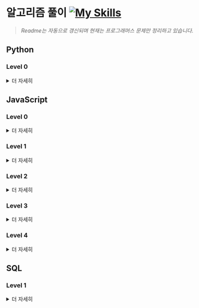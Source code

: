 # 알고리즘 풀이 [![My Skills](https://skillicons.dev/icons?i=js,python,mysql&theme=dark)](https://skillicons.dev)
> _Readme는 자동으로 갱신되며 현재는 프로그래머스 문제만 정리하고 있습니다._

## Python

### Level 0
<details>
<summary>더 자세히</summary>
<div markdown=1>

| No.# | 문제 번호(풀이) | 푼 횟수 | 해결 여부 | 최근 푼 날짜 |
| :--: | :--------: | :------: | :------: | :---------: |
| 1 | [120862. 최댓값 만들기 （2）](https://github.com/chay140/Algorithms/tree/main/프로그래머스/0/120862. 최댓값 만들기 （2）) | 1 | O | 2025-07-26 |
| 2 | [250126. ［PCCE 기출문제］ 8번 ／ 창고 정리](https://github.com/chay140/Algorithms/tree/main/프로그래머스/0/250126. ［PCCE 기출문제］ 8번 ／ 창고 정리) | 1 | O | 2025-07-26 |
| 3 | [250128. ［PCCE 기출문제］ 6번 ／ 가채점](https://github.com/chay140/Algorithms/tree/main/프로그래머스/0/250128. ［PCCE 기출문제］ 6번 ／ 가채점) | 1 | O | 2025-07-26 |
| 4 | [250132. ［PCCE 기출문제］ 2번 ／ 피타고라스의 정리](https://github.com/chay140/Algorithms/tree/main/프로그래머스/0/250132. ［PCCE 기출문제］ 2번 ／ 피타고라스의 정리) | 1 | O | 2025-07-18 |
| 5 | [340200. ［PCCE 기출문제］ 8번 ／ 닉네임 규칙](https://github.com/chay140/Algorithms/tree/main/프로그래머스/0/340200. ［PCCE 기출문제］ 8번 ／ 닉네임 규칙) | 1 | O | 2025-07-26 |
| 6 | [340205. ［PCCE 기출문제］ 3번 ／ 수 나누기](https://github.com/chay140/Algorithms/tree/main/프로그래머스/0/340205. ［PCCE 기출문제］ 3번 ／ 수 나누기) | 1 | O | 2025-07-18 |
| 7 | [340206. ［PCCE 기출문제］ 2번 ／ 각도 합치기](https://github.com/chay140/Algorithms/tree/main/프로그래머스/0/340206. ［PCCE 기출문제］ 2번 ／ 각도 합치기) | 1 | O | 2025-07-18 |

<br>
</div>
</details>


## JavaScript

### Level 0
<details>
<summary>더 자세히</summary>
<div markdown=1>

| No.# | 문제 번호(풀이) | 푼 횟수 | 해결 여부 | 최근 푼 날짜 |
| :--: | :--------: | :------: | :------: | :---------: |
| 1 | [120583. 중복된 숫자 개수](https://github.com/chay140/Algorithms/tree/main/프로그래머스/0/120583. 중복된 숫자 개수) | 1 | O | 2025-07-21 |
| 2 | [120585. 머쓱이보다 키 큰 사람](https://github.com/chay140/Algorithms/tree/main/프로그래머스/0/120585. 머쓱이보다 키 큰 사람) | 1 | O | 2025-07-17 |
| 3 | [120802. 두 수의 합](https://github.com/chay140/Algorithms/tree/main/프로그래머스/0/120802. 두 수의 합) | 2 | O | 2024-10-22 |
| 4 | [120803. 두 수의 차](https://github.com/chay140/Algorithms/tree/main/프로그래머스/0/120803. 두 수의 차) | 1 | O | 2024-10-17 |
| 5 | [120804. 두 수의 곱](https://github.com/chay140/Algorithms/tree/main/프로그래머스/0/120804. 두 수의 곱) | 1 | O | 2024-10-17 |
| 6 | [120805. 몫 구하기](https://github.com/chay140/Algorithms/tree/main/프로그래머스/0/120805. 몫 구하기) | 1 | O | 2024-10-18 |
| 7 | [120806. 두 수의 나눗셈](https://github.com/chay140/Algorithms/tree/main/프로그래머스/0/120806. 두 수의 나눗셈) | 1 | O | 2024-10-18 |
| 8 | [120807. 숫자 비교하기](https://github.com/chay140/Algorithms/tree/main/프로그래머스/0/120807. 숫자 비교하기) | 1 | O | 2024-10-18 |
| 9 | [120808. 분수의 덧셈](https://github.com/chay140/Algorithms/tree/main/프로그래머스/0/120808. 분수의 덧셈) | 2 | O | 2024-10-23 |
| 10 | [120809. 배열 두배 만들기](https://github.com/chay140/Algorithms/tree/main/프로그래머스/0/120809. 배열 두배 만들기) | 1 | O | 2024-10-23 |
| 11 | [120810. 나머지 구하기](https://github.com/chay140/Algorithms/tree/main/프로그래머스/0/120810. 나머지 구하기) | 1 | O | 2024-10-23 |
| 12 | [120811. 중앙값 구하기](https://github.com/chay140/Algorithms/tree/main/프로그래머스/0/120811. 중앙값 구하기) | 1 | O | 2024-10-27 |
| 13 | [120812. 최빈값 구하기](https://github.com/chay140/Algorithms/tree/main/프로그래머스/0/120812. 최빈값 구하기) | 2 | O | 2025-07-17 |
| 14 | [120813. 짝수는 싫어요](https://github.com/chay140/Algorithms/tree/main/프로그래머스/0/120813. 짝수는 싫어요) | 1 | O | 2024-10-27 |
| 15 | [120814. 피자 나눠 먹기 （1）](https://github.com/chay140/Algorithms/tree/main/프로그래머스/0/120814. 피자 나눠 먹기 （1）) | 1 | O | 2025-06-16 |
| 16 | [120815. 피자 나눠 먹기 （2）](https://github.com/chay140/Algorithms/tree/main/프로그래머스/0/120815. 피자 나눠 먹기 （2）) | 2 | O | 2025-07-18 |
| 17 | [120816. 피자 나눠 먹기 （3）](https://github.com/chay140/Algorithms/tree/main/프로그래머스/0/120816. 피자 나눠 먹기 （3）) | 1 | O | 2025-07-19 |
| 18 | [120817. 배열의 평균값](https://github.com/chay140/Algorithms/tree/main/프로그래머스/0/120817. 배열의 평균값) | 1 | O | 2024-10-18 |
| 19 | [120818. 옷가게 할인 받기](https://github.com/chay140/Algorithms/tree/main/프로그래머스/0/120818. 옷가게 할인 받기) | 1 | O | 2025-07-20 |
| 20 | [120819. 아이스 아메리카노](https://github.com/chay140/Algorithms/tree/main/프로그래머스/0/120819. 아이스 아메리카노) | 1 | O | 2025-07-20 |
| 21 | [120820. 나이 출력](https://github.com/chay140/Algorithms/tree/main/프로그래머스/0/120820. 나이 출력) | 1 | O | 2024-10-18 |
| 22 | [120821. 배열 뒤집기](https://github.com/chay140/Algorithms/tree/main/프로그래머스/0/120821. 배열 뒤집기) | 1 | O | 2024-12-11 |
| 23 | [120822. 문자열 뒤집기](https://github.com/chay140/Algorithms/tree/main/프로그래머스/0/120822. 문자열 뒤집기) | 1 | O | 2025-01-01 |
| 24 | [120823. 직각삼각형 출력하기](https://github.com/chay140/Algorithms/tree/main/프로그래머스/0/120823. 직각삼각형 출력하기) | 1 | O | 2025-07-20 |
| 25 | [120824. 짝수 홀수 개수](https://github.com/chay140/Algorithms/tree/main/프로그래머스/0/120824. 짝수 홀수 개수) | 1 | O | 2024-12-09 |
| 26 | [120825. 문자 반복 출력하기](https://github.com/chay140/Algorithms/tree/main/프로그래머스/0/120825. 문자 반복 출력하기) | 1 | O | 2025-07-20 |
| 27 | [120826. 특정 문자 제거하기](https://github.com/chay140/Algorithms/tree/main/프로그래머스/0/120826. 특정 문자 제거하기) | 1 | O | 2024-12-30 |
| 28 | [120829. 각도기](https://github.com/chay140/Algorithms/tree/main/프로그래머스/0/120829. 각도기) | 1 | O | 2024-10-18 |
| 29 | [120830. 양꼬치](https://github.com/chay140/Algorithms/tree/main/프로그래머스/0/120830. 양꼬치) | 2 | O | 2024-10-27 |
| 30 | [120831. 짝수의 합](https://github.com/chay140/Algorithms/tree/main/프로그래머스/0/120831. 짝수의 합) | 1 | O | 2024-10-18 |
| 31 | [120833. 배열 자르기](https://github.com/chay140/Algorithms/tree/main/프로그래머스/0/120833. 배열 자르기) | 1 | O | 2024-12-16 |
| 32 | [120834. 외계행성의 나이](https://github.com/chay140/Algorithms/tree/main/프로그래머스/0/120834. 외계행성의 나이) | 1 | O | 2025-07-21 |
| 33 | [120835. 진료 순서 정하기](https://github.com/chay140/Algorithms/tree/main/프로그래머스/0/120835. 진료 순서 정하기) | 1 | O | 2025-07-21 |
| 34 | [120836. 순서쌍의 개수](https://github.com/chay140/Algorithms/tree/main/프로그래머스/0/120836. 순서쌍의 개수) | 1 | O | 2025-07-21 |
| 35 | [120837. 개미 군단](https://github.com/chay140/Algorithms/tree/main/프로그래머스/0/120837. 개미 군단) | 1 | O | 2025-07-21 |
| 36 | [120838. 모스부호 （1）](https://github.com/chay140/Algorithms/tree/main/프로그래머스/0/120838. 모스부호 （1）) | 1 | O | 2025-07-23 |
| 37 | [120839. 가위 바위 보](https://github.com/chay140/Algorithms/tree/main/프로그래머스/0/120839. 가위 바위 보) | 1 | O | 2025-07-23 |
| 38 | [120840. 구슬을 나누는 경우의 수](https://github.com/chay140/Algorithms/tree/main/프로그래머스/0/120840. 구슬을 나누는 경우의 수) | 1 | O | 2025-07-23 |
| 39 | [120841. 점의 위치 구하기](https://github.com/chay140/Algorithms/tree/main/프로그래머스/0/120841. 점의 위치 구하기) | 1 | O | 2025-07-21 |
| 40 | [120842. 2차원으로 만들기](https://github.com/chay140/Algorithms/tree/main/프로그래머스/0/120842. 2차원으로 만들기) | 1 | O | 2025-07-23 |
| 41 | [120843. 공 던지기](https://github.com/chay140/Algorithms/tree/main/프로그래머스/0/120843. 공 던지기) | 1 | O | 2025-07-24 |
| 42 | [120844. 배열 회전시키기](https://github.com/chay140/Algorithms/tree/main/프로그래머스/0/120844. 배열 회전시키기) | 1 | O | 2025-07-24 |
| 43 | [120845. 주사위의 개수](https://github.com/chay140/Algorithms/tree/main/프로그래머스/0/120845. 주사위의 개수) | 1 | O | 2025-07-25 |
| 44 | [120846. 합성수 찾기](https://github.com/chay140/Algorithms/tree/main/프로그래머스/0/120846. 합성수 찾기) | 1 | O | 2025-07-25 |
| 45 | [120847. 최댓값 만들기 （1）](https://github.com/chay140/Algorithms/tree/main/프로그래머스/0/120847. 최댓값 만들기 （1）) | 1 | O | 2024-10-28 |
| 46 | [120848. 팩토리얼](https://github.com/chay140/Algorithms/tree/main/프로그래머스/0/120848. 팩토리얼) | 1 | O | 2025-07-25 |
| 47 | [120849. 모음 제거](https://github.com/chay140/Algorithms/tree/main/프로그래머스/0/120849. 모음 제거) | 1 | O | 2025-06-16 |
| 48 | [120850. 문자열 정렬하기 （1）](https://github.com/chay140/Algorithms/tree/main/프로그래머스/0/120850. 문자열 정렬하기 （1）) | 1 | O | 2025-07-26 |
| 49 | [120851. 숨어있는 숫자의 덧셈 （1）](https://github.com/chay140/Algorithms/tree/main/프로그래머스/0/120851. 숨어있는 숫자의 덧셈 （1）) | 1 | O | 2025-07-26 |
| 50 | [120852. 소인수분해](https://github.com/chay140/Algorithms/tree/main/프로그래머스/0/120852. 소인수분해) | 1 | O | 2025-07-26 |
| 51 | [120853. 컨트롤 제트](https://github.com/chay140/Algorithms/tree/main/프로그래머스/0/120853. 컨트롤 제트) | 1 | O | 2025-07-26 |
| 52 | [120854. 배열 원소의 길이](https://github.com/chay140/Algorithms/tree/main/프로그래머스/0/120854. 배열 원소의 길이) | 1 | O | 2024-12-13 |
| 53 | [120860. 직사각형 넓이 구하기](https://github.com/chay140/Algorithms/tree/main/프로그래머스/0/120860. 직사각형 넓이 구하기) | 1 | O | 2025-08-01 |
| 54 | [120861. 캐릭터의 좌표](https://github.com/chay140/Algorithms/tree/main/프로그래머스/0/120861. 캐릭터의 좌표) | 1 | O | 2025-08-02 |
| 55 | [120863. 다항식 더하기](https://github.com/chay140/Algorithms/tree/main/프로그래머스/0/120863. 다항식 더하기) | 1 | O | 2025-08-02 |
| 56 | [120864. 숨어있는 숫자의 덧셈 （2）](https://github.com/chay140/Algorithms/tree/main/프로그래머스/0/120864. 숨어있는 숫자의 덧셈 （2）) | 1 | O | 2025-08-03 |
| 57 | [120868. 삼각형의 완성조건 （2）](https://github.com/chay140/Algorithms/tree/main/프로그래머스/0/120868. 삼각형의 완성조건 （2）) | 1 | O | 2025-08-07 |
| 58 | [120869. 외계어 사전](https://github.com/chay140/Algorithms/tree/main/프로그래머스/0/120869. 외계어 사전) | 1 | O | 2025-08-07 |
| 59 | [120885. 이진수 더하기](https://github.com/chay140/Algorithms/tree/main/프로그래머스/0/120885. 이진수 더하기) | 1 | O | 2025-08-03 |
| 60 | [120886. A로 B 만들기](https://github.com/chay140/Algorithms/tree/main/프로그래머스/0/120886. A로 B 만들기) | 1 | O | 2025-07-30 |
| 61 | [120887. k의 개수](https://github.com/chay140/Algorithms/tree/main/프로그래머스/0/120887. k의 개수) | 1 | O | 2025-07-30 |
| 62 | [120888. 중복된 문자 제거](https://github.com/chay140/Algorithms/tree/main/프로그래머스/0/120888. 중복된 문자 제거) | 1 | O | 2025-07-26 |
| 63 | [120889. 삼각형의 완성조건 （1）](https://github.com/chay140/Algorithms/tree/main/프로그래머스/0/120889. 삼각형의 완성조건 （1）) | 1 | O | 2025-07-21 |
| 64 | [120890. 가까운 수](https://github.com/chay140/Algorithms/tree/main/프로그래머스/0/120890. 가까운 수) | 1 | O | 2025-07-29 |
| 65 | [120891. 369게임](https://github.com/chay140/Algorithms/tree/main/프로그래머스/0/120891. 369게임) | 1 | O | 2025-07-29 |
| 66 | [120892. 암호 해독](https://github.com/chay140/Algorithms/tree/main/프로그래머스/0/120892. 암호 해독) | 1 | O | 2025-07-29 |
| 67 | [120893. 대문자와 소문자](https://github.com/chay140/Algorithms/tree/main/프로그래머스/0/120893. 대문자와 소문자) | 1 | O | 2025-07-29 |
| 68 | [120894. 영어가 싫어요](https://github.com/chay140/Algorithms/tree/main/프로그래머스/0/120894. 영어가 싫어요) | 1 | O | 2025-07-29 |
| 69 | [120895. 인덱스 바꾸기](https://github.com/chay140/Algorithms/tree/main/프로그래머스/0/120895. 인덱스 바꾸기) | 1 | O | 2025-07-29 |
| 70 | [120896. 한 번만 등장한 문자](https://github.com/chay140/Algorithms/tree/main/프로그래머스/0/120896. 한 번만 등장한 문자) | 1 | O | 2025-07-29 |
| 71 | [120897. 약수 구하기](https://github.com/chay140/Algorithms/tree/main/프로그래머스/0/120897. 약수 구하기) | 2 | O | 2025-07-29 |
| 72 | [120898. 편지](https://github.com/chay140/Algorithms/tree/main/프로그래머스/0/120898. 편지) | 1 | O | 2024-10-27 |
| 73 | [120899. 가장 큰 수 찾기](https://github.com/chay140/Algorithms/tree/main/프로그래머스/0/120899. 가장 큰 수 찾기) | 1 | O | 2025-07-29 |
| 74 | [120902. 문자열 계산하기](https://github.com/chay140/Algorithms/tree/main/프로그래머스/0/120902. 문자열 계산하기) | 1 | O | 2025-07-30 |
| 75 | [120903. 배열의 유사도](https://github.com/chay140/Algorithms/tree/main/프로그래머스/0/120903. 배열의 유사도) | 1 | O | 2024-11-07 |
| 76 | [120904. 숫자 찾기](https://github.com/chay140/Algorithms/tree/main/프로그래머스/0/120904. 숫자 찾기) | 2 | O | 2025-07-29 |
| 77 | [120905. n의 배수 고르기](https://github.com/chay140/Algorithms/tree/main/프로그래머스/0/120905. n의 배수 고르기) | 1 | O | 2025-07-21 |
| 78 | [120906. 자릿수 더하기](https://github.com/chay140/Algorithms/tree/main/프로그래머스/0/120906. 자릿수 더하기) | 1 | O | 2025-06-16 |
| 79 | [120907. OX퀴즈](https://github.com/chay140/Algorithms/tree/main/프로그래머스/0/120907. OX퀴즈) | 2 | O | 2025-07-30 |
| 80 | [120908. 문자열안에 문자열](https://github.com/chay140/Algorithms/tree/main/프로그래머스/0/120908. 문자열안에 문자열) | 1 | O | 2025-07-21 |
| 81 | [120909. 제곱수 판별하기](https://github.com/chay140/Algorithms/tree/main/프로그래머스/0/120909. 제곱수 판별하기) | 1 | O | 2025-06-16 |
| 82 | [120910. 세균 증식](https://github.com/chay140/Algorithms/tree/main/프로그래머스/0/120910. 세균 증식) | 1 | O | 2024-12-09 |
| 83 | [120911. 문자열 정렬하기 （2）](https://github.com/chay140/Algorithms/tree/main/프로그래머스/0/120911. 문자열 정렬하기 （2）) | 1 | O | 2025-07-29 |
| 84 | [120912. 7의 개수](https://github.com/chay140/Algorithms/tree/main/프로그래머스/0/120912. 7의 개수) | 1 | O | 2025-07-31 |
| 85 | [120913. 잘라서 배열로 저장하기](https://github.com/chay140/Algorithms/tree/main/프로그래머스/0/120913. 잘라서 배열로 저장하기) | 1 | O | 2025-07-31 |
| 86 | [120956. 옹알이 （1）](https://github.com/chay140/Algorithms/tree/main/프로그래머스/0/120956. 옹알이 （1）) | 1 | O | 2024-10-21 |
| 87 | [181834. l로 만들기](https://github.com/chay140/Algorithms/tree/main/프로그래머스/0/181834. l로 만들기) | 1 | O | 2025-08-08 |
| 88 | [181835. 조건에 맞게 수열 변환하기 3](https://github.com/chay140/Algorithms/tree/main/프로그래머스/0/181835. 조건에 맞게 수열 변환하기 3) | 1 | O | 2025-08-04 |
| 89 | [181840. 정수 찾기](https://github.com/chay140/Algorithms/tree/main/프로그래머스/0/181840. 정수 찾기) | 1 | O | 2025-08-08 |
| 90 | [181844. 배열의 원소 삭제하기](https://github.com/chay140/Algorithms/tree/main/프로그래머스/0/181844. 배열의 원소 삭제하기) | 1 | O | 2025-08-08 |
| 91 | [181850. 정수 부분](https://github.com/chay140/Algorithms/tree/main/프로그래머스/0/181850. 정수 부분) | 1 | O | 2025-08-08 |
| 92 | [181863. rny＿string](https://github.com/chay140/Algorithms/tree/main/프로그래머스/0/181863. rny＿string) | 1 | O | 2025-08-03 |
| 93 | [181864. 문자열 바꿔서 찾기](https://github.com/chay140/Algorithms/tree/main/프로그래머스/0/181864. 문자열 바꿔서 찾기) | 1 | O | 2025-08-03 |
| 94 | [181865. 간단한 식 계산하기](https://github.com/chay140/Algorithms/tree/main/프로그래머스/0/181865. 간단한 식 계산하기) | 1 | O | 2025-08-03 |
| 95 | [181866. 문자열 잘라서 정렬하기](https://github.com/chay140/Algorithms/tree/main/프로그래머스/0/181866. 문자열 잘라서 정렬하기) | 1 | O | 2025-08-03 |
| 96 | [181867. x 사이의 개수](https://github.com/chay140/Algorithms/tree/main/프로그래머스/0/181867. x 사이의 개수) | 1 | O | 2025-08-03 |
| 97 | [181868. 공백으로 구분하기 2](https://github.com/chay140/Algorithms/tree/main/프로그래머스/0/181868. 공백으로 구분하기 2) | 1 | O | 2025-08-03 |
| 98 | [181869. 공백으로 구분하기 1](https://github.com/chay140/Algorithms/tree/main/프로그래머스/0/181869. 공백으로 구분하기 1) | 1 | O | 2025-08-03 |
| 99 | [181870. ad 제거하기](https://github.com/chay140/Algorithms/tree/main/프로그래머스/0/181870. ad 제거하기) | 1 | O | 2025-08-02 |
| 100 | [181871. 문자열이 몇 번 등장하는지 세기](https://github.com/chay140/Algorithms/tree/main/프로그래머스/0/181871. 문자열이 몇 번 등장하는지 세기) | 1 | O | 2025-08-03 |
| 101 | [181872. 특정 문자열로 끝나는 가장 긴 부분 문자열 찾기](https://github.com/chay140/Algorithms/tree/main/프로그래머스/0/181872. 특정 문자열로 끝나는 가장 긴 부분 문자열 찾기) | 1 | O | 2025-08-03 |
| 102 | [181873. 특정한 문자를 대문자로 바꾸기](https://github.com/chay140/Algorithms/tree/main/프로그래머스/0/181873. 특정한 문자를 대문자로 바꾸기) | 1 | O | 2025-08-01 |
| 103 | [181874. A 강조하기](https://github.com/chay140/Algorithms/tree/main/프로그래머스/0/181874. A 강조하기) | 1 | O | 2025-08-01 |
| 104 | [181875. 배열에서 문자열 대소문자 변환하기](https://github.com/chay140/Algorithms/tree/main/프로그래머스/0/181875. 배열에서 문자열 대소문자 변환하기) | 1 | O | 2025-08-01 |
| 105 | [181876. 소문자로 바꾸기](https://github.com/chay140/Algorithms/tree/main/프로그래머스/0/181876. 소문자로 바꾸기) | 1 | O | 2025-08-01 |
| 106 | [181877. 대문자로 바꾸기](https://github.com/chay140/Algorithms/tree/main/프로그래머스/0/181877. 대문자로 바꾸기) | 1 | O | 2025-08-01 |
| 107 | [181878. 원하는 문자열 찾기](https://github.com/chay140/Algorithms/tree/main/프로그래머스/0/181878. 원하는 문자열 찾기) | 1 | O | 2025-07-31 |
| 108 | [181879. 길이에 따른 연산](https://github.com/chay140/Algorithms/tree/main/프로그래머스/0/181879. 길이에 따른 연산) | 1 | O | 2025-07-19 |
| 109 | [181880. 1로 만들기](https://github.com/chay140/Algorithms/tree/main/프로그래머스/0/181880. 1로 만들기) | 1 | O | 2025-07-31 |
| 110 | [181881. 조건에 맞게 수열 변환하기 2](https://github.com/chay140/Algorithms/tree/main/프로그래머스/0/181881. 조건에 맞게 수열 변환하기 2) | 1 | O | 2025-07-31 |
| 111 | [181882. 조건에 맞게 수열 변환하기 1](https://github.com/chay140/Algorithms/tree/main/프로그래머스/0/181882. 조건에 맞게 수열 변환하기 1) | 1 | O | 2025-07-19 |
| 112 | [181883. 수열과 구간 쿼리 1](https://github.com/chay140/Algorithms/tree/main/프로그래머스/0/181883. 수열과 구간 쿼리 1) | 1 | O | 2025-07-29 |
| 113 | [181884. n보다 커질 때까지 더하기](https://github.com/chay140/Algorithms/tree/main/프로그래머스/0/181884. n보다 커질 때까지 더하기) | 2 | O | 2025-07-19 |
| 114 | [181885. 할 일 목록](https://github.com/chay140/Algorithms/tree/main/프로그래머스/0/181885. 할 일 목록) | 1 | O | 2025-07-29 |
| 115 | [181886. 5명씩](https://github.com/chay140/Algorithms/tree/main/프로그래머스/0/181886. 5명씩) | 1 | O | 2025-07-21 |
| 116 | [181887. 홀수 vs 짝수](https://github.com/chay140/Algorithms/tree/main/프로그래머스/0/181887. 홀수 vs 짝수) | 2 | O | 2025-07-29 |
| 117 | [181888. n개 간격의 원소들](https://github.com/chay140/Algorithms/tree/main/프로그래머스/0/181888. n개 간격의 원소들) | 1 | O | 2025-07-26 |
| 118 | [181889. n 번째 원소까지](https://github.com/chay140/Algorithms/tree/main/프로그래머스/0/181889. n 번째 원소까지) | 1 | O | 2025-07-26 |
| 119 | [181890. 왼쪽 오른쪽](https://github.com/chay140/Algorithms/tree/main/프로그래머스/0/181890. 왼쪽 오른쪽) | 1 | O | 2025-07-26 |
| 120 | [181891. 순서 바꾸기](https://github.com/chay140/Algorithms/tree/main/프로그래머스/0/181891. 순서 바꾸기) | 1 | O | 2025-07-26 |
| 121 | [181892. n 번째 원소부터](https://github.com/chay140/Algorithms/tree/main/프로그래머스/0/181892. n 번째 원소부터) | 1 | O | 2025-07-26 |
| 122 | [181893. 배열 조각하기](https://github.com/chay140/Algorithms/tree/main/프로그래머스/0/181893. 배열 조각하기) | 2 | O | 2025-07-26 |
| 123 | [181894. 2의 영역](https://github.com/chay140/Algorithms/tree/main/프로그래머스/0/181894. 2의 영역) | 2 | O | 2025-07-26 |
| 124 | [181895. 배열 만들기 3](https://github.com/chay140/Algorithms/tree/main/프로그래머스/0/181895. 배열 만들기 3) | 2 | O | 2025-07-26 |
| 125 | [181896. 첫 번째로 나오는 음수](https://github.com/chay140/Algorithms/tree/main/프로그래머스/0/181896. 첫 번째로 나오는 음수) | 2 | O | 2025-07-26 |
| 126 | [181897. 리스트 자르기](https://github.com/chay140/Algorithms/tree/main/프로그래머스/0/181897. 리스트 자르기) | 1 | O | 2025-07-26 |
| 127 | [181898. 가까운 1 찾기](https://github.com/chay140/Algorithms/tree/main/프로그래머스/0/181898. 가까운 1 찾기) | 2 | O | 2025-07-25 |
| 128 | [181899. 카운트 다운](https://github.com/chay140/Algorithms/tree/main/프로그래머스/0/181899. 카운트 다운) | 1 | O | 2025-07-25 |
| 129 | [181900. 글자 지우기](https://github.com/chay140/Algorithms/tree/main/프로그래머스/0/181900. 글자 지우기) | 1 | O | 2025-07-25 |
| 130 | [181901. 배열 만들기 1](https://github.com/chay140/Algorithms/tree/main/프로그래머스/0/181901. 배열 만들기 1) | 1 | O | 2025-07-25 |
| 131 | [181902. 문자 개수 세기](https://github.com/chay140/Algorithms/tree/main/프로그래머스/0/181902. 문자 개수 세기) | 1 | O | 2025-07-25 |
| 132 | [181903. qr code](https://github.com/chay140/Algorithms/tree/main/프로그래머스/0/181903. qr code) | 1 | O | 2025-07-24 |
| 133 | [181904. 세로 읽기](https://github.com/chay140/Algorithms/tree/main/프로그래머스/0/181904. 세로 읽기) | 1 | O | 2025-07-24 |
| 134 | [181906. 접두사인지 확인하기](https://github.com/chay140/Algorithms/tree/main/프로그래머스/0/181906. 접두사인지 확인하기) | 1 | O | 2025-07-24 |
| 135 | [181907. 문자열의 앞의 n글자](https://github.com/chay140/Algorithms/tree/main/프로그래머스/0/181907. 문자열의 앞의 n글자) | 1 | O | 2025-07-24 |
| 136 | [181908. 접미사인지 확인하기](https://github.com/chay140/Algorithms/tree/main/프로그래머스/0/181908. 접미사인지 확인하기) | 2 | O | 2025-07-23 |
| 137 | [181909. 접미사 배열](https://github.com/chay140/Algorithms/tree/main/프로그래머스/0/181909. 접미사 배열) | 1 | O | 2025-07-23 |
| 138 | [181910. 문자열의 뒤의 n글자](https://github.com/chay140/Algorithms/tree/main/프로그래머스/0/181910. 문자열의 뒤의 n글자) | 1 | O | 2025-07-23 |
| 139 | [181911. 부분 문자열 이어 붙여 문자열 만들기](https://github.com/chay140/Algorithms/tree/main/프로그래머스/0/181911. 부분 문자열 이어 붙여 문자열 만들기) | 1 | O | 2025-07-23 |
| 140 | [181912. 배열 만들기 5](https://github.com/chay140/Algorithms/tree/main/프로그래머스/0/181912. 배열 만들기 5) | 1 | O | 2025-07-23 |
| 141 | [181913. 문자열 여러 번 뒤집기](https://github.com/chay140/Algorithms/tree/main/프로그래머스/0/181913. 문자열 여러 번 뒤집기) | 1 | O | 2025-07-21 |
| 142 | [181914. 9로 나눈 나머지](https://github.com/chay140/Algorithms/tree/main/프로그래머스/0/181914. 9로 나눈 나머지) | 2 | O | 2025-07-21 |
| 143 | [181915. 글자 이어 붙여 문자열 만들기](https://github.com/chay140/Algorithms/tree/main/프로그래머스/0/181915. 글자 이어 붙여 문자열 만들기) | 2 | O | 2025-07-21 |
| 144 | [181916. 주사위 게임 3](https://github.com/chay140/Algorithms/tree/main/프로그래머스/0/181916. 주사위 게임 3) | 2 | O | 2025-07-21 |
| 145 | [181917. 간단한 논리 연산](https://github.com/chay140/Algorithms/tree/main/프로그래머스/0/181917. 간단한 논리 연산) | 1 | O | 2025-07-21 |
| 146 | [181918. 배열 만들기 4](https://github.com/chay140/Algorithms/tree/main/프로그래머스/0/181918. 배열 만들기 4) | 2 | O | 2025-07-20 |
| 147 | [181919. 콜라츠 수열 만들기](https://github.com/chay140/Algorithms/tree/main/프로그래머스/0/181919. 콜라츠 수열 만들기) | 1 | O | 2025-07-20 |
| 148 | [181921. 배열 만들기 2](https://github.com/chay140/Algorithms/tree/main/프로그래머스/0/181921. 배열 만들기 2) | 1 | O | 2025-07-20 |
| 149 | [181922. 수열과 구간 쿼리 4](https://github.com/chay140/Algorithms/tree/main/프로그래머스/0/181922. 수열과 구간 쿼리 4) | 1 | O | 2025-07-19 |
| 150 | [181923. 수열과 구간 쿼리 2](https://github.com/chay140/Algorithms/tree/main/프로그래머스/0/181923. 수열과 구간 쿼리 2) | 1 | O | 2025-07-19 |
| 151 | [181924. 수열과 구간 쿼리 3](https://github.com/chay140/Algorithms/tree/main/프로그래머스/0/181924. 수열과 구간 쿼리 3) | 2 | O | 2025-07-18 |
| 152 | [181925. 수 조작하기 2](https://github.com/chay140/Algorithms/tree/main/프로그래머스/0/181925. 수 조작하기 2) | 2 | O | 2025-07-18 |
| 153 | [181926. 수 조작하기 1](https://github.com/chay140/Algorithms/tree/main/프로그래머스/0/181926. 수 조작하기 1) | 2 | O | 2025-07-18 |
| 154 | [181927. 마지막 두 원소](https://github.com/chay140/Algorithms/tree/main/프로그래머스/0/181927. 마지막 두 원소) | 2 | O | 2025-07-18 |
| 155 | [181928. 이어 붙인 수](https://github.com/chay140/Algorithms/tree/main/프로그래머스/0/181928. 이어 붙인 수) | 1 | O | 2025-07-18 |
| 156 | [181929. 원소들의 곱과 합](https://github.com/chay140/Algorithms/tree/main/프로그래머스/0/181929. 원소들의 곱과 합) | 1 | O | 2025-07-18 |
| 157 | [181930. 주사위 게임 2](https://github.com/chay140/Algorithms/tree/main/프로그래머스/0/181930. 주사위 게임 2) | 1 | O | 2025-07-18 |
| 158 | [181931. 등차수열의 특정한 항만 더하기](https://github.com/chay140/Algorithms/tree/main/프로그래머스/0/181931. 등차수열의 특정한 항만 더하기) | 2 | O | 2025-07-18 |
| 159 | [181932. 코드 처리하기](https://github.com/chay140/Algorithms/tree/main/프로그래머스/0/181932. 코드 처리하기) | 1 | O | 2025-07-18 |
| 160 | [181933. flag에 따라 다른 값 반환하기](https://github.com/chay140/Algorithms/tree/main/프로그래머스/0/181933. flag에 따라 다른 값 반환하기) | 1 | O | 2024-10-25 |
| 161 | [181934. 조건 문자열](https://github.com/chay140/Algorithms/tree/main/프로그래머스/0/181934. 조건 문자열) | 1 | O | 2025-07-17 |
| 162 | [181935. 홀짝에 따라 다른 값 반환하기](https://github.com/chay140/Algorithms/tree/main/프로그래머스/0/181935. 홀짝에 따라 다른 값 반환하기) | 1 | O | 2025-07-17 |
| 163 | [181936. 공배수](https://github.com/chay140/Algorithms/tree/main/프로그래머스/0/181936. 공배수) | 1 | O | 2025-06-17 |
| 164 | [181937. n의 배수](https://github.com/chay140/Algorithms/tree/main/프로그래머스/0/181937. n의 배수) | 1 | O | 2024-10-25 |
| 165 | [181938. 두 수의 연산값 비교하기](https://github.com/chay140/Algorithms/tree/main/프로그래머스/0/181938. 두 수의 연산값 비교하기) | 1 | O | 2025-07-17 |
| 166 | [181939. 더 크게 합치기](https://github.com/chay140/Algorithms/tree/main/프로그래머스/0/181939. 더 크게 합치기) | 1 | O | 2025-07-17 |
| 167 | [181940. 문자열 곱하기](https://github.com/chay140/Algorithms/tree/main/프로그래머스/0/181940. 문자열 곱하기) | 1 | O | 2025-07-11 |
| 168 | [181941. 문자 리스트를 문자열로 변환하기](https://github.com/chay140/Algorithms/tree/main/프로그래머스/0/181941. 문자 리스트를 문자열로 변환하기) | 1 | O | 2025-07-11 |
| 169 | [181942. 문자열 섞기](https://github.com/chay140/Algorithms/tree/main/프로그래머스/0/181942. 문자열 섞기) | 1 | O | 2025-07-11 |
| 170 | [181943. 문자열 겹쳐쓰기](https://github.com/chay140/Algorithms/tree/main/프로그래머스/0/181943. 문자열 겹쳐쓰기) | 1 | O | 2025-06-17 |
| 171 | [181944. 홀짝 구분하기](https://github.com/chay140/Algorithms/tree/main/프로그래머스/0/181944. 홀짝 구분하기) | 1 | O | 2025-04-04 |
| 172 | [181945. 문자열 돌리기](https://github.com/chay140/Algorithms/tree/main/프로그래머스/0/181945. 문자열 돌리기) | 1 | O | 2025-04-04 |
| 173 | [181946. 문자열 붙여서 출력하기](https://github.com/chay140/Algorithms/tree/main/프로그래머스/0/181946. 문자열 붙여서 출력하기) | 1 | O | 2024-10-25 |
| 174 | [181947. 덧셈식 출력하기](https://github.com/chay140/Algorithms/tree/main/프로그래머스/0/181947. 덧셈식 출력하기) | 1 | O | 2025-04-04 |
| 175 | [181948. 특수문자 출력하기](https://github.com/chay140/Algorithms/tree/main/프로그래머스/0/181948. 특수문자 출력하기) | 1 | O | 2025-03-12 |
| 176 | [181949. 대소문자 바꿔서 출력하기](https://github.com/chay140/Algorithms/tree/main/프로그래머스/0/181949. 대소문자 바꿔서 출력하기) | 1 | O | 2025-03-09 |
| 177 | [181950. 문자열 반복해서 출력하기](https://github.com/chay140/Algorithms/tree/main/프로그래머스/0/181950. 문자열 반복해서 출력하기) | 1 | O | 2025-03-09 |
| 178 | [181951. a와 b 출력하기](https://github.com/chay140/Algorithms/tree/main/프로그래머스/0/181951. a와 b 출력하기) | 1 | O | 2024-12-29 |
| 179 | [181952. 문자열 출력하기](https://github.com/chay140/Algorithms/tree/main/프로그래머스/0/181952. 문자열 출력하기) | 1 | O | 2024-10-23 |

<br>
</div>
</details>


### Level 1
<details>
<summary>더 자세히</summary>
<div markdown=1>

| No.# | 문제 번호(풀이) | 푼 횟수 | 해결 여부 | 최근 푼 날짜 |
| :--: | :--------: | :------: | :------: | :---------: |
| 1 | [118666. 성격 유형 검사하기](https://github.com/chay140/Algorithms/tree/main/프로그래머스/1/118666. 성격 유형 검사하기) | 1 | O | 2024-12-10 |
| 2 | [12901. 2016년](https://github.com/chay140/Algorithms/tree/main/프로그래머스/1/12901. 2016년) | 1 | O | 2024-11-13 |
| 3 | [12903. 가운데 글자 가져오기](https://github.com/chay140/Algorithms/tree/main/프로그래머스/1/12903. 가운데 글자 가져오기) | 1 | O | 2024-10-22 |
| 4 | [12906. 같은 숫자는 싫어](https://github.com/chay140/Algorithms/tree/main/프로그래머스/1/12906. 같은 숫자는 싫어) | 3 | O | 2024-11-15 |
| 5 | [12910. 나누어 떨어지는 숫자 배열](https://github.com/chay140/Algorithms/tree/main/프로그래머스/1/12910. 나누어 떨어지는 숫자 배열) | 1 | O | 2024-10-21 |
| 6 | [12912. 두 정수 사이의 합](https://github.com/chay140/Algorithms/tree/main/프로그래머스/1/12912. 두 정수 사이의 합) | 1 | O | 2024-10-21 |
| 7 | [12915. 문자열 내 마음대로 정렬하기](https://github.com/chay140/Algorithms/tree/main/프로그래머스/1/12915. 문자열 내 마음대로 정렬하기) | 2 | O | 2024-11-05 |
| 8 | [12916. 문자열 내 p와 y의 개수](https://github.com/chay140/Algorithms/tree/main/프로그래머스/1/12916. 문자열 내 p와 y의 개수) | 1 | O | 2024-10-28 |
| 9 | [12917. 문자열 내림차순으로 배치하기](https://github.com/chay140/Algorithms/tree/main/프로그래머스/1/12917. 문자열 내림차순으로 배치하기) | 1 | O | 2024-10-22 |
| 10 | [12918. 문자열 다루기 기본](https://github.com/chay140/Algorithms/tree/main/프로그래머스/1/12918. 문자열 다루기 기본) | 1 | O | 2024-10-23 |
| 11 | [12919. 서울에서 김서방 찾기](https://github.com/chay140/Algorithms/tree/main/프로그래머스/1/12919. 서울에서 김서방 찾기) | 1 | O | 2024-10-21 |
| 12 | [12921. 소수 찾기](https://github.com/chay140/Algorithms/tree/main/프로그래머스/1/12921. 소수 찾기) | 1 | O | 2025-07-20 |
| 13 | [12922. 수박수박수박수박수박수？](https://github.com/chay140/Algorithms/tree/main/프로그래머스/1/12922. 수박수박수박수박수박수？) | 1 | O | 2024-10-22 |
| 14 | [12925. 문자열을 정수로 바꾸기](https://github.com/chay140/Algorithms/tree/main/프로그래머스/1/12925. 문자열을 정수로 바꾸기) | 1 | O | 2024-10-21 |
| 15 | [12926. 시저 암호](https://github.com/chay140/Algorithms/tree/main/프로그래머스/1/12926. 시저 암호) | 1 | O | 2024-11-01 |
| 16 | [12928. 약수의 합](https://github.com/chay140/Algorithms/tree/main/프로그래머스/1/12928. 약수의 합) | 1 | O | 2024-10-18 |
| 17 | [12930. 이상한 문자 만들기](https://github.com/chay140/Algorithms/tree/main/프로그래머스/1/12930. 이상한 문자 만들기) | 1 | O | 2024-10-30 |
| 18 | [12931. 자릿수 더하기](https://github.com/chay140/Algorithms/tree/main/프로그래머스/1/12931. 자릿수 더하기) | 1 | O | 2024-10-18 |
| 19 | [12932. 자연수 뒤집어 배열로 만들기](https://github.com/chay140/Algorithms/tree/main/프로그래머스/1/12932. 자연수 뒤집어 배열로 만들기) | 1 | O | 2024-10-21 |
| 20 | [12933. 정수 내림차순으로 배치하기](https://github.com/chay140/Algorithms/tree/main/프로그래머스/1/12933. 정수 내림차순으로 배치하기) | 1 | O | 2024-10-21 |
| 21 | [12934. 정수 제곱근 판별](https://github.com/chay140/Algorithms/tree/main/프로그래머스/1/12934. 정수 제곱근 판별) | 1 | O | 2024-10-21 |
| 22 | [12935. 제일 작은 수 제거하기](https://github.com/chay140/Algorithms/tree/main/프로그래머스/1/12935. 제일 작은 수 제거하기) | 1 | O | 2024-10-22 |
| 23 | [12937. 짝수와 홀수](https://github.com/chay140/Algorithms/tree/main/프로그래머스/1/12937. 짝수와 홀수) | 1 | O | 2024-10-18 |
| 24 | [12940. 최대공약수와 최소공배수](https://github.com/chay140/Algorithms/tree/main/프로그래머스/1/12940. 최대공약수와 최소공배수) | 1 | O | 2024-10-28 |
| 25 | [12943. 콜라츠 추측](https://github.com/chay140/Algorithms/tree/main/프로그래머스/1/12943. 콜라츠 추측) | 1 | O | 2024-10-21 |
| 26 | [12944. 평균 구하기](https://github.com/chay140/Algorithms/tree/main/프로그래머스/1/12944. 평균 구하기) | 1 | O | 2024-10-18 |
| 27 | [12947. 하샤드 수](https://github.com/chay140/Algorithms/tree/main/프로그래머스/1/12947. 하샤드 수) | 1 | O | 2024-10-21 |
| 28 | [12948. 핸드폰 번호 가리기](https://github.com/chay140/Algorithms/tree/main/프로그래머스/1/12948. 핸드폰 번호 가리기) | 2 | O | 2024-10-22 |
| 29 | [12950. 행렬의 덧셈](https://github.com/chay140/Algorithms/tree/main/프로그래머스/1/12950. 행렬의 덧셈) | 2 | O | 2024-10-24 |
| 30 | [12954. x만큼 간격이 있는 n개의 숫자](https://github.com/chay140/Algorithms/tree/main/프로그래머스/1/12954. x만큼 간격이 있는 n개의 숫자) | 2 | O | 2024-10-18 |
| 31 | [12969. 직사각형 별찍기](https://github.com/chay140/Algorithms/tree/main/프로그래머스/1/12969. 직사각형 별찍기) | 1 | O | 2024-10-25 |
| 32 | [12977. 소수 만들기](https://github.com/chay140/Algorithms/tree/main/프로그래머스/1/12977. 소수 만들기) | 1 | O | 2024-11-03 |
| 33 | [12982. 예산](https://github.com/chay140/Algorithms/tree/main/프로그래머스/1/12982. 예산) | 1 | O | 2024-10-28 |
| 34 | [131128. 숫자 짝꿍](https://github.com/chay140/Algorithms/tree/main/프로그래머스/1/131128. 숫자 짝꿍) | 1 | O | 2024-12-02 |
| 35 | [131705. 삼총사](https://github.com/chay140/Algorithms/tree/main/프로그래머스/1/131705. 삼총사) | 1 | O | 2024-10-30 |
| 36 | [132267. 콜라 문제](https://github.com/chay140/Algorithms/tree/main/프로그래머스/1/132267. 콜라 문제) | 1 | O | 2024-11-11 |
| 37 | [133499. 옹알이 （2）](https://github.com/chay140/Algorithms/tree/main/프로그래머스/1/133499. 옹알이 （2）) | 2 | O | 2024-11-26 |
| 38 | [133502. 햄버거 만들기](https://github.com/chay140/Algorithms/tree/main/프로그래머스/1/133502. 햄버거 만들기) | 1 | O | 2024-12-09 |
| 39 | [134240. 푸드 파이트 대회](https://github.com/chay140/Algorithms/tree/main/프로그래머스/1/134240. 푸드 파이트 대회) | 1 | O | 2024-11-08 |
| 40 | [135808. 과일 장수](https://github.com/chay140/Algorithms/tree/main/프로그래머스/1/135808. 과일 장수) | 2 | O | 2024-11-19 |
| 41 | [136798. 기사단원의 무기](https://github.com/chay140/Algorithms/tree/main/프로그래머스/1/136798. 기사단원의 무기) | 1 | O | 2024-11-22 |
| 42 | [138477. 명예의 전당 （1）](https://github.com/chay140/Algorithms/tree/main/프로그래머스/1/138477. 명예의 전당 （1）) | 1 | O | 2024-11-12 |
| 43 | [140108. 문자열 나누기](https://github.com/chay140/Algorithms/tree/main/프로그래머스/1/140108. 문자열 나누기) | 1 | O | 2024-12-04 |
| 44 | [142086. 가장 가까운 같은 글자](https://github.com/chay140/Algorithms/tree/main/프로그래머스/1/142086. 가장 가까운 같은 글자) | 1 | O | 2024-11-08 |
| 45 | [147355. 크기가 작은 부분문자열](https://github.com/chay140/Algorithms/tree/main/프로그래머스/1/147355. 크기가 작은 부분문자열) | 1 | O | 2024-10-28 |
| 46 | [150370. 개인정보 수집 유효기간](https://github.com/chay140/Algorithms/tree/main/프로그래머스/1/150370. 개인정보 수집 유효기간) | 1 | O | 2024-12-15 |
| 47 | [155652. 둘만의 암호](https://github.com/chay140/Algorithms/tree/main/프로그래머스/1/155652. 둘만의 암호) | 1 | O | 2024-12-08 |
| 48 | [159994. 카드 뭉치](https://github.com/chay140/Algorithms/tree/main/프로그래머스/1/159994. 카드 뭉치) | 1 | O | 2024-11-15 |
| 49 | [160586. 대충 만든 자판](https://github.com/chay140/Algorithms/tree/main/프로그래머스/1/160586. 대충 만든 자판) | 1 | O | 2024-12-08 |
| 50 | [161989. 덧칠하기](https://github.com/chay140/Algorithms/tree/main/프로그래머스/1/161989. 덧칠하기) | 1 | O | 2024-11-21 |
| 51 | [161990. 바탕화면 정리](https://github.com/chay140/Algorithms/tree/main/프로그래머스/1/161990. 바탕화면 정리) | 1 | O | 2024-12-12 |
| 52 | [172928. 공원 산책](https://github.com/chay140/Algorithms/tree/main/프로그래머스/1/172928. 공원 산책) | 1 | O | 2024-12-17 |
| 53 | [17681. ［1차］ 비밀지도](https://github.com/chay140/Algorithms/tree/main/프로그래머스/1/17681. ［1차］ 비밀지도) | 1 | O | 2025-04-03 |
| 54 | [17682. ［1차］ 다트 게임](https://github.com/chay140/Algorithms/tree/main/프로그래머스/1/17682. ［1차］ 다트 게임) | 1 | O | 2025-07-24 |
| 55 | [176963. 추억 점수](https://github.com/chay140/Algorithms/tree/main/프로그래머스/1/176963. 추억 점수) | 1 | O | 2025-07-20 |
| 56 | [178871. 달리기 경주](https://github.com/chay140/Algorithms/tree/main/프로그래머스/1/178871. 달리기 경주) | 1 | O | 2024-12-15 |
| 57 | [1845. 폰켓몬](https://github.com/chay140/Algorithms/tree/main/프로그래머스/1/1845. 폰켓몬) | 3 | O | 2025-07-06 |
| 58 | [250137. ［PCCP 기출문제］ 1번 ／ 붕대 감기](https://github.com/chay140/Algorithms/tree/main/프로그래머스/1/250137. ［PCCP 기출문제］ 1번 ／ 붕대 감기) | 2 | O | 2025-08-07 |
| 59 | [258712. 가장 많이 받은 선물](https://github.com/chay140/Algorithms/tree/main/프로그래머스/1/258712. 가장 많이 받은 선물) | 1 | O | 2025-04-05 |
| 60 | [340213. ［PCCP 기출문제］ 1번 ／ 동영상 재생기](https://github.com/chay140/Algorithms/tree/main/프로그래머스/1/340213. ［PCCP 기출문제］ 1번 ／ 동영상 재생기) | 2 | O | 2025-01-01 |
| 61 | [388351. 유연근무제](https://github.com/chay140/Algorithms/tree/main/프로그래머스/1/388351. 유연근무제) | 1 | O | 2025-08-07 |
| 62 | [389478. 택배 상자 꺼내기](https://github.com/chay140/Algorithms/tree/main/프로그래머스/1/389478. 택배 상자 꺼내기) | 1 | O | 2025-08-08 |
| 63 | [42576. 완주하지 못한 선수](https://github.com/chay140/Algorithms/tree/main/프로그래머스/1/42576. 완주하지 못한 선수) | 3 | O | 2025-07-04 |
| 64 | [42748. K번째수](https://github.com/chay140/Algorithms/tree/main/프로그래머스/1/42748. K번째수) | 1 | O | 2024-11-06 |
| 65 | [42840. 모의고사](https://github.com/chay140/Algorithms/tree/main/프로그래머스/1/42840. 모의고사) | 1 | O | 2024-11-20 |
| 66 | [42862. 체육복](https://github.com/chay140/Algorithms/tree/main/프로그래머스/1/42862. 체육복) | 1 | O | 2024-11-15 |
| 67 | [42889. 실패율](https://github.com/chay140/Algorithms/tree/main/프로그래머스/1/42889. 실패율) | 2 | O | 2025-07-21 |
| 68 | [64061. 크레인 인형뽑기 게임](https://github.com/chay140/Algorithms/tree/main/프로그래머스/1/64061. 크레인 인형뽑기 게임) | 1 | O | 2025-07-25 |
| 69 | [67256. ［카카오 인턴］ 키패드 누르기](https://github.com/chay140/Algorithms/tree/main/프로그래머스/1/67256. ［카카오 인턴］ 키패드 누르기) | 2 | O | 2025-07-25 |
| 70 | [68644. 두 개 뽑아서 더하기](https://github.com/chay140/Algorithms/tree/main/프로그래머스/1/68644. 두 개 뽑아서 더하기) | 1 | O | 2024-11-07 |
| 71 | [68935. 3진법 뒤집기](https://github.com/chay140/Algorithms/tree/main/프로그래머스/1/68935. 3진법 뒤집기) | 1 | O | 2024-10-29 |
| 72 | [70128. 내적](https://github.com/chay140/Algorithms/tree/main/프로그래머스/1/70128. 내적) | 1 | O | 2024-10-22 |
| 73 | [72410. 신규 아이디 추천](https://github.com/chay140/Algorithms/tree/main/프로그래머스/1/72410. 신규 아이디 추천) | 1 | O | 2025-07-26 |
| 74 | [76501. 음양 더하기](https://github.com/chay140/Algorithms/tree/main/프로그래머스/1/76501. 음양 더하기) | 1 | O | 2024-10-21 |
| 75 | [77484. 로또의 최고 순위와 최저 순위](https://github.com/chay140/Algorithms/tree/main/프로그래머스/1/77484. 로또의 최고 순위와 최저 순위) | 1 | O | 2024-11-25 |
| 76 | [77884. 약수의 개수와 덧셈](https://github.com/chay140/Algorithms/tree/main/프로그래머스/1/77884. 약수의 개수와 덧셈) | 1 | O | 2024-10-22 |
| 77 | [81301. 숫자 문자열과 영단어](https://github.com/chay140/Algorithms/tree/main/프로그래머스/1/81301. 숫자 문자열과 영단어) | 1 | O | 2024-11-04 |
| 78 | [82612. 부족한 금액 계산하기](https://github.com/chay140/Algorithms/tree/main/프로그래머스/1/82612. 부족한 금액 계산하기) | 1 | O | 2024-10-22 |
| 79 | [86051. 없는 숫자 더하기](https://github.com/chay140/Algorithms/tree/main/프로그래머스/1/86051. 없는 숫자 더하기) | 1 | O | 2024-10-22 |
| 80 | [86491. 최소직사각형](https://github.com/chay140/Algorithms/tree/main/프로그래머스/1/86491. 최소직사각형) | 1 | O | 2024-10-28 |
| 81 | [87389. 나머지가 1이 되는 수 찾기](https://github.com/chay140/Algorithms/tree/main/프로그래머스/1/87389. 나머지가 1이 되는 수 찾기) | 1 | O | 2024-10-18 |
| 82 | [92334. 신고 결과 받기](https://github.com/chay140/Algorithms/tree/main/프로그래머스/1/92334. 신고 결과 받기) | 1 | O | 2024-12-18 |

<br>
</div>
</details>


### Level 2
<details>
<summary>더 자세히</summary>
<div markdown=1>

| No.# | 문제 번호(풀이) | 푼 횟수 | 해결 여부 | 최근 푼 날짜 |
| :--: | :--------: | :------: | :------: | :---------: |
| 1 | [12909. 올바른 괄호](https://github.com/chay140/Algorithms/tree/main/프로그래머스/2/12909. 올바른 괄호) | 1 | O | 2024-11-04 |
| 2 | [12911. 다음 큰 숫자](https://github.com/chay140/Algorithms/tree/main/프로그래머스/2/12911. 다음 큰 숫자) | 1 | O | 2024-12-03 |
| 3 | [12914. 멀리 뛰기](https://github.com/chay140/Algorithms/tree/main/프로그래머스/2/12914. 멀리 뛰기) | 1 | O | 2024-12-25 |
| 4 | [12924. 숫자의 표현](https://github.com/chay140/Algorithms/tree/main/프로그래머스/2/12924. 숫자의 표현) | 2 | O | 2024-11-18 |
| 5 | [12939. 최댓값과 최솟값](https://github.com/chay140/Algorithms/tree/main/프로그래머스/2/12939. 최댓값과 최솟값) | 1 | O | 2024-11-03 |
| 6 | [12941. 최솟값 만들기](https://github.com/chay140/Algorithms/tree/main/프로그래머스/2/12941. 최솟값 만들기) | 1 | O | 2024-11-05 |
| 7 | [12945. 피보나치 수](https://github.com/chay140/Algorithms/tree/main/프로그래머스/2/12945. 피보나치 수) | 1 | O | 2024-12-05 |
| 8 | [12946. 하노이의 탑](https://github.com/chay140/Algorithms/tree/main/프로그래머스/2/12946. 하노이의 탑) | 1 | O | 2025-01-01 |
| 9 | [12951. JadenCase 문자열 만들기](https://github.com/chay140/Algorithms/tree/main/프로그래머스/2/12951. JadenCase 문자열 만들기) | 1 | O | 2024-11-05 |
| 10 | [12953. N개의 최소공배수](https://github.com/chay140/Algorithms/tree/main/프로그래머스/2/12953. N개의 최소공배수) | 1 | O | 2024-12-23 |
| 11 | [12973. 짝지어 제거하기](https://github.com/chay140/Algorithms/tree/main/프로그래머스/2/12973. 짝지어 제거하기) | 1 | O | 2024-12-06 |
| 12 | [12980. 점프와 순간 이동](https://github.com/chay140/Algorithms/tree/main/프로그래머스/2/12980. 점프와 순간 이동) | 1 | O | 2025-04-08 |
| 13 | [12981. 영어 끝말잇기](https://github.com/chay140/Algorithms/tree/main/프로그래머스/2/12981. 영어 끝말잇기) | 1 | O | 2025-04-08 |
| 14 | [12985. 예상 대진표](https://github.com/chay140/Algorithms/tree/main/프로그래머스/2/12985. 예상 대진표) | 1 | O | 2024-12-24 |
| 15 | [131127. 할인 행사](https://github.com/chay140/Algorithms/tree/main/프로그래머스/2/131127. 할인 행사) | 1 | O | 2025-08-07 |
| 16 | [131701. 연속 부분 수열 합의 개수](https://github.com/chay140/Algorithms/tree/main/프로그래머스/2/131701. 연속 부분 수열 합의 개수) | 1 | O | 2024-12-31 |
| 17 | [138476. 귤 고르기](https://github.com/chay140/Algorithms/tree/main/프로그래머스/2/138476. 귤 고르기) | 1 | O | 2024-12-26 |
| 18 | [154539. 뒤에 있는 큰 수 찾기](https://github.com/chay140/Algorithms/tree/main/프로그래머스/2/154539. 뒤에 있는 큰 수 찾기) | 2 | O | 2024-12-27 |
| 19 | [176962. 과제 진행하기](https://github.com/chay140/Algorithms/tree/main/프로그래머스/2/176962. 과제 진행하기) | 2 | O | 2024-10-25 |
| 20 | [178870. 연속된 부분 수열의 합](https://github.com/chay140/Algorithms/tree/main/프로그래머스/2/178870. 연속된 부분 수열의 합) | 1 | O | 2024-10-31 |
| 21 | [1844. 게임 맵 최단거리](https://github.com/chay140/Algorithms/tree/main/프로그래머스/2/1844. 게임 맵 최단거리) | 1 | O | 2025-04-20 |
| 22 | [42577. 전화번호 목록](https://github.com/chay140/Algorithms/tree/main/프로그래머스/2/42577. 전화번호 목록) | 3 | O | 2025-07-04 |
| 23 | [42578. 의상](https://github.com/chay140/Algorithms/tree/main/프로그래머스/2/42578. 의상) | 1 | O | 2025-04-19 |
| 24 | [42586. 기능개발](https://github.com/chay140/Algorithms/tree/main/프로그래머스/2/42586. 기능개발) | 1 | O | 2025-05-09 |
| 25 | [42587. 프로세스](https://github.com/chay140/Algorithms/tree/main/프로그래머스/2/42587. 프로세스) | 1 | O | 2025-06-01 |
| 26 | [42626. 더 맵게](https://github.com/chay140/Algorithms/tree/main/프로그래머스/2/42626. 더 맵게) | 1 | O | 2025-07-16 |
| 27 | [42746. 가장 큰 수](https://github.com/chay140/Algorithms/tree/main/프로그래머스/2/42746. 가장 큰 수) | 1 | O | 2025-04-18 |
| 28 | [42747. H－Index](https://github.com/chay140/Algorithms/tree/main/프로그래머스/2/42747. H－Index) | 1 | O | 2025-01-03 |
| 29 | [42839. 소수 찾기](https://github.com/chay140/Algorithms/tree/main/프로그래머스/2/42839. 소수 찾기) | 1 | O | 2025-04-19 |
| 30 | [42842. 카펫](https://github.com/chay140/Algorithms/tree/main/프로그래머스/2/42842. 카펫) | 1 | O | 2024-12-23 |
| 31 | [42885. 구명보트](https://github.com/chay140/Algorithms/tree/main/프로그래머스/2/42885. 구명보트) | 1 | O | 2025-03-01 |
| 32 | [43165. 타겟 넘버](https://github.com/chay140/Algorithms/tree/main/프로그래머스/2/43165. 타겟 넘버) | 3 | O | 2025-07-09 |
| 33 | [68645. 삼각 달팽이](https://github.com/chay140/Algorithms/tree/main/프로그래머스/2/68645. 삼각 달팽이) | 1 | O | 2025-04-03 |
| 34 | [68936. 쿼드압축 후 개수 세기](https://github.com/chay140/Algorithms/tree/main/프로그래머스/2/68936. 쿼드압축 후 개수 세기) | 1 | O | 2025-04-03 |
| 35 | [70129. 이진 변환 반복하기](https://github.com/chay140/Algorithms/tree/main/프로그래머스/2/70129. 이진 변환 반복하기) | 2 | O | 2024-12-20 |
| 36 | [76502. 괄호 회전하기](https://github.com/chay140/Algorithms/tree/main/프로그래머스/2/76502. 괄호 회전하기) | 1 | O | 2024-12-29 |
| 37 | [86971. 전력망을 둘로 나누기](https://github.com/chay140/Algorithms/tree/main/프로그래머스/2/86971. 전력망을 둘로 나누기) | 1 | O | 2025-04-07 |
| 38 | [87390. n＾2 배열 자르기](https://github.com/chay140/Algorithms/tree/main/프로그래머스/2/87390. n＾2 배열 자르기) | 1 | O | 2025-08-07 |

<br>
</div>
</details>


### Level 3
<details>
<summary>더 자세히</summary>
<div markdown=1>

| No.# | 문제 번호(풀이) | 푼 횟수 | 해결 여부 | 최근 푼 날짜 |
| :--: | :--------: | :------: | :------: | :---------: |
| 1 | [42579. 베스트앨범](https://github.com/chay140/Algorithms/tree/main/프로그래머스/3/42579. 베스트앨범) | 1 | O | 2025-04-19 |
| 2 | [42892. 길 찾기 게임](https://github.com/chay140/Algorithms/tree/main/프로그래머스/3/42892. 길 찾기 게임) | 1 | O | 2025-04-20 |
| 3 | [42895. N으로 표현](https://github.com/chay140/Algorithms/tree/main/프로그래머스/3/42895. N으로 표현) | 1 | O | 2025-04-19 |
| 4 | [42898. 등굣길](https://github.com/chay140/Algorithms/tree/main/프로그래머스/3/42898. 등굣길) | 2 | O | 2025-04-19 |
| 5 | [43105. 정수 삼각형](https://github.com/chay140/Algorithms/tree/main/프로그래머스/3/43105. 정수 삼각형) | 1 | O | 2024-12-08 |
| 6 | [43162. 네트워크](https://github.com/chay140/Algorithms/tree/main/프로그래머스/3/43162. 네트워크) | 2 | O | 2025-04-20 |
| 7 | [43163. 단어 변환](https://github.com/chay140/Algorithms/tree/main/프로그래머스/3/43163. 단어 변환) | 1 | O | 2025-07-04 |
| 8 | [92343. 양과 늑대](https://github.com/chay140/Algorithms/tree/main/프로그래머스/3/92343. 양과 늑대) | 1 | O | 2025-04-20 |

<br>
</div>
</details>


### Level 4
<details>
<summary>더 자세히</summary>
<div markdown=1>

| No.# | 문제 번호(풀이) | 푼 횟수 | 해결 여부 | 최근 푼 날짜 |
| :--: | :--------: | :------: | :------: | :---------: |
| 1 | [1843. 사칙연산](https://github.com/chay140/Algorithms/tree/main/프로그래머스/4/1843. 사칙연산) | 1 | O | 2025-04-20 |

<br>
</div>
</details>


## SQL

### Level 1
<details>
<summary>더 자세히</summary>
<div markdown=1>

| No.# | 문제 번호(풀이) | 푼 횟수 | 해결 여부 | 최근 푼 날짜 |
| :--: | :--------: | :------: | :------: | :---------: |
| 1 | [59036. 아픈 동물 찾기](https://github.com/chay140/Algorithms/tree/main/프로그래머스/1/59036. 아픈 동물 찾기) | 1 | O | 2025-07-26 |

<br>
</div>
</details>


